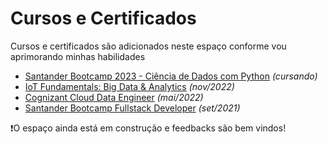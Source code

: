 # Cursos e Certificados

Cursos e certificados são adicionados neste espaço conforme vou aprimorando minhas habilidades

* [Santander Bootcamp 2023 - Ciência de Dados com Python](Santander%20Bootcamp%202023%20-%20Ciência%20de%20Dados%20com%20Python/content.md) *(cursando)*
* [IoT Fundamentals: Big Data & Analytics](IoT%20Fundamentals%20Big%20Data%20%26%20Analytics/content.md) *(nov/2022)*
* [Cognizant Cloud Data Engineer](Cognizant%20Cloud%20Data%20Engineer/content.md) *(mai/2022)*
* [Santander Bootcamp Fullstack Developer](Santander%20Bootcamp%20Fullstack%20Developer/content.md) *(set/2021)*

❗O espaço ainda está em construção e feedbacks são bem vindos!
